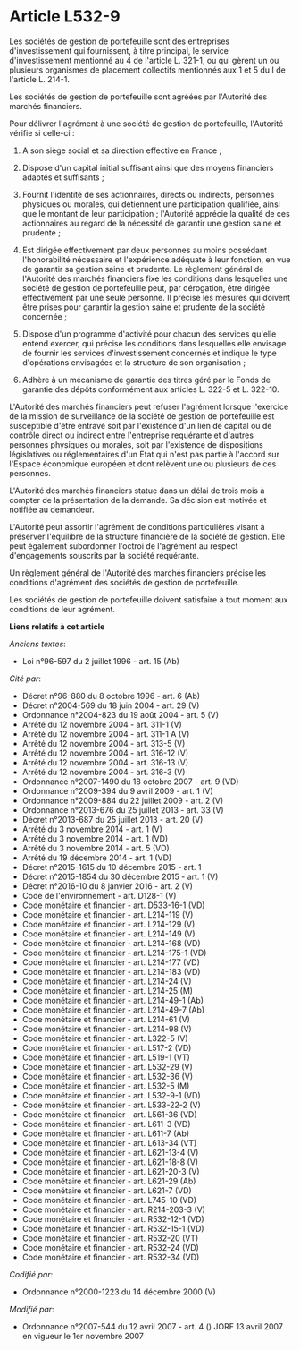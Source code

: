 # Article L532-9

Les sociétés de gestion de portefeuille sont des entreprises d'investissement qui fournissent, à titre principal, le service
d'investissement mentionné au 4 de l'article L. 321-1, ou qui gèrent un ou plusieurs organismes de placement collectifs
mentionnés aux 1 et 5 du I de l'article L. 214-1.

Les sociétés de gestion de portefeuille sont agréées par l'Autorité des marchés financiers.

Pour délivrer l'agrément à une société de gestion de portefeuille, l'Autorité vérifie si celle-ci :

1. A son siège social et sa direction effective en France ;

2. Dispose d'un capital initial suffisant ainsi que des moyens financiers adaptés et suffisants ;

3. Fournit l'identité de ses actionnaires, directs ou indirects, personnes physiques ou morales, qui détiennent une
participation qualifiée, ainsi que le montant de leur participation ; l'Autorité apprécie la qualité de ces actionnaires au
regard de la nécessité de garantir une gestion saine et prudente ;

4. Est dirigée effectivement par deux personnes au moins possédant l'honorabilité nécessaire et l'expérience adéquate à leur
fonction, en vue de garantir sa gestion saine et prudente. Le règlement général de l'Autorité des marchés financiers fixe les
conditions dans lesquelles une société de gestion de portefeuille peut, par dérogation, être dirigée effectivement par une
seule personne. Il précise les mesures qui doivent être prises pour garantir la gestion saine et prudente de la société
concernée ;

5. Dispose d'un programme d'activité pour chacun des services qu'elle entend exercer, qui précise les conditions dans
lesquelles elle envisage de fournir les services d'investissement concernés et indique le type d'opérations envisagées et la
structure de son organisation ;

6. Adhère à un mécanisme de garantie des titres géré par le Fonds de garantie des dépôts conformément aux articles L. 322-5
et L. 322-10.

L'Autorité des marchés financiers peut refuser l'agrément lorsque l'exercice de la mission de surveillance de la société de
gestion de portefeuille est susceptible d'être entravé soit par l'existence d'un lien de capital ou de contrôle direct ou
indirect entre l'entreprise requérante et d'autres personnes physiques ou morales, soit par l'existence de dispositions
législatives ou réglementaires d'un Etat qui n'est pas partie à l'accord sur l'Espace économique européen et dont relèvent
une ou plusieurs de ces personnes.

L'Autorité des marchés financiers statue dans un délai de trois mois à compter de la présentation de la demande. Sa décision
est motivée et notifiée au demandeur.

L'Autorité peut assortir l'agrément de conditions particulières visant à préserver l'équilibre de la structure financière de
la société de gestion. Elle peut également subordonner l'octroi de l'agrément au respect d'engagements souscrits par la
société requérante.

Un règlement général de l'Autorité des marchés financiers précise les conditions d'agrément des sociétés de gestion de
portefeuille.

Les sociétés de gestion de portefeuille doivent satisfaire à tout moment aux conditions de leur agrément.

**Liens relatifs à cet article**

_Anciens textes_:

  - Loi n°96-597 du 2 juillet 1996 - art. 15 (Ab)

_Cité par_:

  - Décret n°96-880 du 8 octobre 1996 - art. 6 (Ab)
  - Décret n°2004-569 du 18 juin 2004 - art. 29 (V)
  - Ordonnance n°2004-823 du 19 août 2004 - art. 5 (V)
  - Arrêté du 12 novembre 2004 - art. 311-1 (V)
  - Arrêté du 12 novembre 2004 - art. 311-1 A (V)
  - Arrêté du 12 novembre 2004 - art. 313-5 (V)
  - Arrêté du 12 novembre 2004 - art. 316-12 (V)
  - Arrêté du 12 novembre 2004 - art. 316-13 (V)
  - Arrêté du 12 novembre 2004 - art. 316-3 (V)
  - Ordonnance n°2007-1490 du 18 octobre 2007 - art. 9 (VD)
  - Ordonnance n°2009-394 du 9 avril 2009 - art. 1 (V)
  - Ordonnance n°2009-884 du 22 juillet 2009 - art. 2 (V)
  - Ordonnance n°2013-676 du 25 juillet 2013 - art. 33 (V)
  - Décret n°2013-687 du 25 juillet 2013 - art. 20 (V)
  - Arrêté du 3 novembre 2014 - art. 1 (V)
  - Arrêté du 3 novembre 2014 - art. 1 (VD)
  - Arrêté du 3 novembre 2014 - art. 5 (VD)
  - Arrêté du 19 décembre 2014 - art. 1 (VD)
  - Décret n°2015-1615 du 10 décembre 2015 - art. 1
  - Décret n°2015-1854 du 30 décembre 2015 - art. 1 (V)
  - Décret n°2016-10 du 8 janvier 2016 - art. 2 (V)
  - Code de l'environnement - art. D128-1 (V)
  - Code monétaire et financier - art. D533-16-1 (VD)
  - Code monétaire et financier - art. L214-119 (V)
  - Code monétaire et financier - art. L214-129 (V)
  - Code monétaire et financier - art. L214-149 (V)
  - Code monétaire et financier - art. L214-168 (VD)
  - Code monétaire et financier - art. L214-175-1 (VD)
  - Code monétaire et financier - art. L214-177 (VD)
  - Code monétaire et financier - art. L214-183 (VD)
  - Code monétaire et financier - art. L214-24 (V)
  - Code monétaire et financier - art. L214-25 (M)
  - Code monétaire et financier - art. L214-49-1 (Ab)
  - Code monétaire et financier - art. L214-49-7 (Ab)
  - Code monétaire et financier - art. L214-61 (V)
  - Code monétaire et financier - art. L214-98 (V)
  - Code monétaire et financier - art. L322-5 (V)
  - Code monétaire et financier - art. L517-2 (VD)
  - Code monétaire et financier - art. L519-1 (VT)
  - Code monétaire et financier - art. L532-29 (V)
  - Code monétaire et financier - art. L532-36 (V)
  - Code monétaire et financier - art. L532-5 (M)
  - Code monétaire et financier - art. L532-9-1 (VD)
  - Code monétaire et financier - art. L533-22-2 (V)
  - Code monétaire et financier - art. L561-36 (VD)
  - Code monétaire et financier - art. L611-3 (VD)
  - Code monétaire et financier - art. L611-7 (Ab)
  - Code monétaire et financier - art. L613-34 (VT)
  - Code monétaire et financier - art. L621-13-4 (V)
  - Code monétaire et financier - art. L621-18-8 (V)
  - Code monétaire et financier - art. L621-20-3 (V)
  - Code monétaire et financier - art. L621-29 (Ab)
  - Code monétaire et financier - art. L621-7 (VD)
  - Code monétaire et financier - art. L745-10 (VD)
  - Code monétaire et financier - art. R214-203-3 (V)
  - Code monétaire et financier - art. R532-12-1 (VD)
  - Code monétaire et financier - art. R532-15-1 (VD)
  - Code monétaire et financier - art. R532-20 (VT)
  - Code monétaire et financier - art. R532-24 (VD)
  - Code monétaire et financier - art. R532-34 (VD)

_Codifié par_:

  - Ordonnance n°2000-1223 du 14 décembre 2000 (V)

_Modifié par_:

  - Ordonnance n°2007-544 du 12 avril 2007 - art. 4 () JORF 13 avril 2007 en vigueur le 1er novembre 2007
